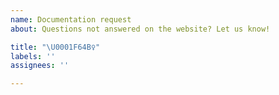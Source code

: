 ```yaml
---
name: Documentation request
about: Questions not answered on the website? Let us know!

title: "\U0001F64B‍♀️"
labels: ''
assignees: ''

---
```


<!--- 

Questions not answered on the website? Tell us!

Please try and be as detailed as possible.

--->
